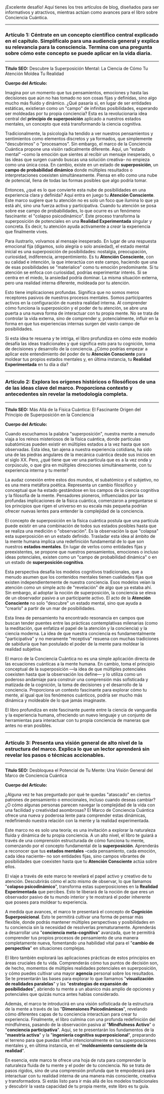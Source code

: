 ¡Excelente desafío! Aquí tienes los tres artículos de blog, diseñados para ser informativos y atractivos, mientras actúan como avances para el libro sobre Conciencia Cuántica.

---

### Artículo 1: Céntrate en un concepto científico central explicado en el capítulo. Simplifícalo para una audiencia general y explica su relevancia para la consciencia. Termina con una pregunta sobre cómo este concepto se puede aplicar en la vida diaria.

---

**Título SEO:** Descubre la Superposición Mental: La Ciencia de Cómo Tu Atención Moldea Tu Realidad

**Cuerpo del Artículo:**

Imagina por un momento que tus pensamientos, emociones y hasta las decisiones que aún no has tomado no son cosas fijas y definidas, sino algo mucho más fluido y dinámico. ¿Qué pasaría si, en lugar de ser entidades estáticas, existieran como un "campo" de infinitas posibilidades, esperando ser moldeadas por tu propia conciencia? Esta es la revolucionaria idea central del **principio de superposición** aplicado a nuestros estados mentales, un concepto que está transformando la ciencia cognitiva.

Tradicionalmente, la psicología ha tendido a ver nuestros pensamientos y sentimientos como elementos discretos y ya formados, que simplemente "descubrimos" o "procesamos". Sin embargo, el marco de la Conciencia Cuántica propone una visión radicalmente diferente. Aquí, un "estado mental" –como la emoción que sientes al recibir un mensaje inesperado, o las ideas que surgen cuando buscas una solución creativa– no empieza como una única cosa. En cambio, existe en un estado de **superposición**, un **campo de probabilidad dinámico** donde múltiples resultados o interpretaciones coexisten simultáneamente. Piensa en ello como una nube de potencial, llena de todas las formas posibles que algo podría tomar.

Entonces, ¿qué es lo que convierte esta nube de posibilidades en una experiencia clara y definida? Aquí entra en juego tu **Atención Consciente**. Este marco sugiere que tu atención no es solo un foco que ilumina lo que ya está ahí, sino una fuerza activa y participativa. Cuando tu atención se posa sobre ese campo de probabilidades, lo que ocurre es un fenómeno fascinante: el "colapso psicodinámico". Este proceso transforma la superposición de potenciales en una **Realidad Experimentada** singular y concreta. Es decir, tu atención ayuda activamente a *crear* la experiencia que finalmente vives.

Para ilustrarlo, volvamos al mensaje inesperado. En lugar de una respuesta emocional fija (digamos, solo alegría o solo ansiedad), el estado mental inicial es una superposición de posibilidades: nostalgia, preocupación, curiosidad, indiferencia, arrepentimiento. Es tu **Atención Consciente**, con su calidad e intención, la que interactúa con este campo, haciendo que una de esas posibilidades se "materialice" como tu emoción predominante. Si tu atención se enfoca con curiosidad, podrías experimentar interés. Si se centra en el miedo, la ansiedad podría dominar. La misma situación externa, pero una realidad interna diferente, moldeada por tu atención.

Esto tiene implicaciones profundas. Significa que no somos meros receptores pasivos de nuestros procesos mentales. Somos participantes activos en la configuración de nuestra realidad interna. Al comprender cómo funciona la superposición y el poder de tu atención, se abre una puerta a una nueva forma de interactuar con tu propia mente. No se trata de controlar la vida externa, sino de comprender y, potencialmente, influir en la forma en que tus experiencias internas surgen del vasto campo de posibilidades.

Si esta idea te resuena y te intriga, el libro profundiza en cómo este modelo desafía las ideas tradicionales y qué significa esto para tu cognición, toma de decisiones y desarrollo de la conciencia. ¿Cómo podrías empezar a aplicar este entendimiento del poder de tu **Atención Consciente** para moldear tus propios estados mentales y, en última instancia, tu **Realidad Experimentada** en tu día a día?

---

### Artículo 2: Explora los orígenes históricos o filosóficos de una de las ideas clave del marco. Proporciona contexto y antecedentes sin revelar la metodología completa.

---

**Título SEO:** Más Allá de la Física Cuántica: El Fascinante Origen del Principio de Superposición en la Conciencia

**Cuerpo del Artículo:**

Cuando escuchamos la palabra "superposición", nuestra mente a menudo viaja a los reinos misteriosos de la física cuántica, donde partículas subatómicas pueden existir en múltiples estados a la vez hasta que son observadas. Esta idea, tan ajena a nuestra experiencia cotidiana, ha sido una de las piedras angulares de la mecánica cuántica desde sus inicios en el siglo XX. Pero, ¿qué tiene que ver una partícula que es a la vez onda y corpúsculo, o que gira en múltiples direcciones simultáneamente, con tu experiencia interna y tu mente?

La audaz conexión entre estos dos mundos, el subatómico y el subjetivo, no es una mera metáfora poética. Representa un cambio filosófico y conceptual que ha estado gestándose en los campos de la ciencia cognitiva y la filosofía de la mente. Pensadores pioneros, influenciados por las profundas implicaciones de la física cuántica, comenzaron a preguntarse si los principios que rigen el universo en su escala más pequeña podrían ofrecer nuevas lentes para entender la complejidad de la conciencia.

El concepto de superposición en la física cuántica postula que una partícula puede existir en una combinación de todos sus estados posibles hasta que se realiza una medición o "observación". Es la observación la que "colapsa" esta superposición en un estado definido. Trasladar esta idea al ámbito de la mente humana implica una redefinición fundamental de lo que son nuestros **estados mentales**. En lugar de verlos como entidades fijas y preexistentes, se propone que nuestros pensamientos, emociones o incluso ideas potenciales, existen como un "campo de probabilidad dinámica" o en un estado de **superposición cognitiva**.

Esta perspectiva desafía los modelos cognitivos tradicionales, que a menudo asumen que los contenidos mentales tienen cualidades fijas que existen independientemente de nuestra conciencia. Esos modelos veían la atención como un simple acto de "revelación" de algo que ya estaba ahí. Sin embargo, al adoptar la noción de superposición, la conciencia se eleva de un observador pasivo a un participante activo. El acto de la **Atención Consciente** no solo "descubre" un estado mental, sino que ayuda a "crearlo" a partir de un mar de posibilidades.

Esta línea de pensamiento ha encontrado resonancia en campos que buscan tender puentes entre las prácticas contemplativas milenarias (como la meditación, que enfatiza el papel de la atención y la conciencia) y la ciencia moderna. La idea de que nuestra conciencia es fundamentalmente "participativa" y no meramente "receptiva" resuena con muchas tradiciones de sabiduría que han postulado el poder de la mente para moldear la realidad subjetiva.

El marco de la Conciencia Cuántica no es una simple aplicación directa de las ecuaciones cuánticas a la mente humana. En cambio, toma el principio conceptual de la superposición —la idea de que múltiples potenciales coexisten hasta que la observación los define— y lo utiliza como un poderoso andamiaje para construir una comprensión más sofisticada y matizada de la cognición, la toma de decisiones y el desarrollo de la conciencia. Proporciona un contexto fascinante para explorar cómo tu mente, al igual que los fenómenos cuánticos, podría ser mucho más dinámica y moldeable de lo que jamás imaginaste.

El libro profundiza en este fascinante puente entre la ciencia de vanguardia y la experiencia humana, ofreciendo un nuevo lenguaje y un conjunto de herramientas para interactuar con tu propia conciencia de maneras que antes no eran posibles.

---

### Artículo 3: Presenta una visión general de alto nivel de la estructura del marco. Explica lo que un lector aprenderá sin revelar los pasos o técnicas accionables.

---

**Título SEO:** Desbloquea el Potencial de Tu Mente: Una Visión General del Marco de Conciencia Cuántica

**Cuerpo del Artículo:**

¿Alguna vez te has preguntado por qué te quedas "atascado" en ciertos patrones de pensamiento o emocionales, incluso cuando deseas cambiar? ¿O cómo algunas personas parecen navegar la complejidad de la vida con una facilidad y creatividad asombrosas? El Marco de Conciencia Cuántica ofrece una nueva y poderosa lente para comprender estas dinámicas, redefiniendo nuestra relación con la mente y la realidad experimentada.

Este marco no es solo una teoría; es una invitación a explorar la naturaleza fluida y dinámica de tu propia conciencia. A un alto nivel, el libro te guiará a través de una comprensión estructurada de cómo funciona tu mente, comenzando por el concepto fundamental de la **superposición**. Aprenderás a reconocer que tus **estados mentales** –cada pensamiento, cada emoción, cada idea naciente– no son entidades fijas, sino campos vibrantes de posibilidades que coexisten hasta que tu **Atención Consciente** actúa sobre ellos.

El viaje a través de este marco te revelará el papel activo y creativo de tu atención. Descubrirás cómo el acto mismo de observar, lo que llamamos "**colapso psicodinámico**", transforma estas superposiciones en la **Realidad Experimentada** que percibes. Esto te liberará de la noción de que eres un observador pasivo de tu mundo interior y te mostrará el poder inherente que posees para moldear tu experiencia.

A medida que avances, el marco te presentará el concepto de **Cognición Superposicional**. Esto te permitirá cultivar una forma de pensar más flexible, donde podrás mantener múltiples perspectivas y posibilidades en tu conciencia sin la necesidad de resolverlas prematuramente. Aprenderás a desarrollar una "**conciencia meta-cognitiva**" avanzada, que te permitirá comprender tus propios procesos de pensamiento de una manera completamente nueva, fomentando una habilidad vital para el "**cambio de perspectiva**" en situaciones complejas.

El libro también explorará las aplicaciones prácticas de estos principios en áreas cruciales de tu vida. Comprenderás cómo tus puntos de decisión son, de hecho, momentos de múltiples realidades potenciales en superposición, y cómo puedes cultivar una mayor **agencia** personal sobre los resultados. Se te presentarán las bases para explorar lo que llamamos "**visualización de realidades paralelas**" y las "**estrategias de expansión de posibilidades**", abriendo tu mente a un abanico más amplio de opciones y potenciales que quizás nunca antes habías considerado.

Además, el marco te introducirá en una visión sofisticada de la estructura de la mente a través de las "**Dimensiones Psicodinámicas**", revelando cómo diferentes capas de tu conciencia interactúan para crear tu experiencia. Finalmente, el libro culmina con una profunda redefinición del mindfulness, pasando de la observación pasiva al "**Mindfulness Activo**" o "**conciencia participativa**". Aquí, se te presentarán los fundamentos de la "**maestría activa**" y la "**ingeniería cognitiva superposicional**", preparando el terreno para que puedas influir intencionalmente en tus superposiciones mentales y, en última instancia, en el "**moldeamiento consciente de la realidad**".

En esencia, este marco te ofrece una hoja de ruta para comprender la naturaleza fluida de tu mente y el poder de tu conciencia. No se trata de pasos rígidos, sino de una comprensión profunda que te empoderará para interactuar con tu realidad interna de una manera más consciente, creativa y transformadora. Si estás listo para ir más allá de los modelos tradicionales y descubrir la vasta capacidad de tu propia mente, este libro es tu guía.